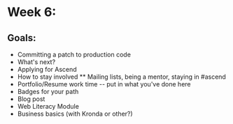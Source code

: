 Week 6:
=======


Goals:
------

* Committing a patch to production code
* What's next?
* Applying for Ascend
* How to stay involved
** Mailing lists, being a mentor, staying in #ascend
* Portfolio/Resume work time -- put in what you've done here
* Badges for your path
* Blog post
* Web Literacy Module
* Business basics (with Kronda or other?)